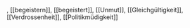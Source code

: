 , [[begeistern]], [[begeistert]], [[Unmut]], [[Gleichgültigkeit]], [[Verdrossenheit]], [[Politikmüdigkeit]]